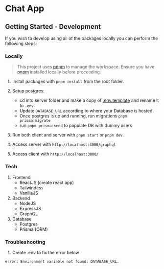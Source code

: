 # Chat App

## Getting Started - Development

If you wish to develop using all of the packages locally you can perform the following steps:

### Locally

> This project uses [pnpm](https://pnpm.io/installation) to manage the workspace. Ensure you have [pnpm](https://pnpm.io/installation) installed locally before proceeding.

1. Install packages with `pnpm install` from the root folder.
2. Setup postgres:
    * cd into server folder and make a copy of [.env.template](./server/.env.template) and rename it to `.env`.
    * Update `DATABASE_URL` according to where your Database is hosted.
    * Once postgres is up and running, run migrations `pnpm prisma:migrate`
    * run `pnpm prisma:seed` to populate DB with dummy users

3. Run both client and server with `pnpm start` or `pnpm dev`.
4. Access server with `http://localhost:4000/graphql`
5. Access client with `http://localhost:3000/`

### Tech

1. Frontend
    * ReactJS (create react app)
    * Tailwindcss
    * VanillaJS
2. Backend
    * NodeJS
    * ExpressJS
    * GraphQL
3. Database
    * Postgres
    * Prisma (ORM)

### Troubleshooting

1. Create .env to fix the error below

```bash
error: Environment variable not found: DATABASE_URL.
```
